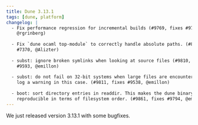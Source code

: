 ```yaml
---
title: Dune 3.13.1
tags: [dune, platform]
changelog: |
  - Fix performance regression for incremental builds (#9769, fixes #9738,
    @rgrinberg)
  
  - Fix `dune ocaml top-module` to correctly handle absolute paths. (#8249, fixes
    #7370, @Alizter)
  
  - subst: ignore broken symlinks when looking at source files (#9810, fixes
    #9593, @emillon)
  
  - subst: do not fail on 32-bit systems when large files are encountered. Just
    log a warning in this case. (#9811, fixes #9538, @emillon)
  
  - boot: sort directory entries in readdir. This makes the dune binary
    reproducible in terms of filesystem order. (#9861, fixes #9794, @emillon)
---
```

We just released version 3.13.1 with some bugfixes.
